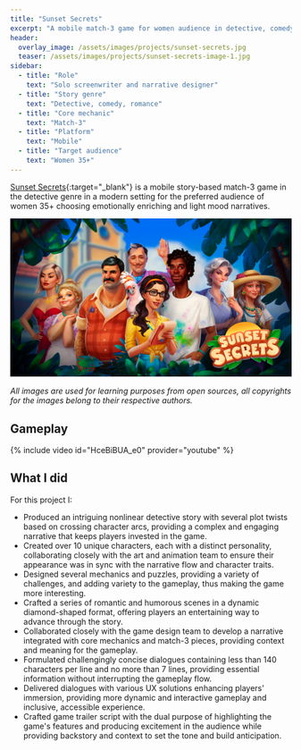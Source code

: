 ```yaml
---
title: "Sunset Secrets"
excerpt: "A mobile match-3 game for women audience in detective, comedy and romance genre"
header:
  overlay_image: /assets/images/projects/sunset-secrets.jpg
  teaser: /assets/images/projects/sunset-secrets-image-1.jpg
sidebar:
  - title: "Role"
    text: "Solo screenwriter and narrative designer"
  - title: "Story genre"
    text: "Detective, comedy, romance"
  - title: "Core mechanic"
    text: "Match-3"
  - title: "Platform"
    text: "Mobile"
  - title: "Target audience"
    text: "Women 35+"
---
```


[Sunset Secrets](https://play.google.com/store/apps/details?id=com.PuzzlePoint.SunsetSecrets){:target="\_blank"} is a mobile story-based match-3 game in the detective genre in a modern setting for the preferred audience of women 35+ choosing emotionally enriching and light mood narratives.

![image-left](/assets/images/projects/sunset-secrets-image-1.jpg)

_All images are used for learning purposes from open sources, all copyrights for the images belong to their respective authors._

## Gameplay

{% include video id="HceBiBUA_e0" provider="youtube" %}

## What I did

For this project I:

- Produced an intriguing nonlinear detective story with several plot twists based on crossing character arcs, providing a complex and engaging narrative that keeps players invested in the game.
- Created over 10 unique characters, each with a distinct personality, collaborating closely with the art and animation team to ensure their appearance was in sync with the narrative flow and character traits.
- Designed several mechanics and puzzles, providing a variety of challenges, and adding variety to the gameplay, thus making the game more interesting.
- Crafted a series of romantic and humorous scenes in a dynamic diamond-shaped format, offering players an entertaining way to advance through the story.
- Collaborated closely with the game design team to develop a narrative integrated with core mechanics and match-3 pieces, providing context and meaning for the gameplay.
- Formulated challengingly concise dialogues containing less than 140 characters per line and no more than 7 lines, providing essential information without interrupting the gameplay flow.
- Delivered dialogues with various UX solutions enhancing players’ immersion, providing more dynamic and interactive gameplay and inclusive, accessible experience.
- Crafted game trailer script with the dual purpose of highlighting the game's features and producing excitement in the audience while providing backstory and context to set the tone and build anticipation.
